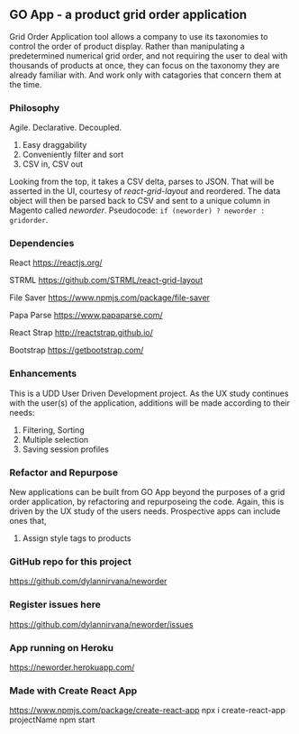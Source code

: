 
## GO App - a product grid order application

Grid Order Application tool allows a company to use its taxonomies to control the order of product display. Rather than manipulating a predetermined numerical grid order, and not requiring the user to deal with thousands of products at once, they can focus on the taxonomy they are already familiar with. And work only with catagories that concern them at the time.

### Philosophy
Agile. Declarative. Decoupled. 
1. Easy draggability
2. Conveniently filter and sort
3. CSV in, CSV out

Looking from the top, it takes a CSV delta, parses to JSON. That will be asserted in the UI, courtesy of _react-grid-layout_ and reordered. The data object will then be parsed back to CSV and sent to a unique column in Magento called _neworder_. Pseudocode: `if (neworder) ? neworder : gridorder`. 

### Dependencies
React
https://reactjs.org/

STRML
https://github.com/STRML/react-grid-layout  

File Saver
https://www.npmjs.com/package/file-saver 

Papa Parse
https://www.papaparse.com/ 

React Strap
http://reactstrap.github.io/

Bootstrap
https://getbootstrap.com/ 

### Enhancements
This is a UDD User Driven Development project. As the UX study continues with the user(s) of the application, additions will be made according to their needs:
1. Filtering, Sorting
2. Multiple selection
3. Saving session profiles

### Refactor and Repurpose
New applications can be built from GO App beyond the purposes of a grid order application, by refactoring and repurposeing the code. Again, this is driven by the UX study of the users needs. Prospective apps can include ones that,
1. Assign style tags to products

### GitHub repo for this project
https://github.com/dylannirvana/neworder 

### Register issues here
https://github.com/dylannirvana/neworder/issues 

### App running on Heroku
https://neworder.herokuapp.com/ 

### Made with Create React App
https://www.npmjs.com/package/create-react-app 
npx i create-react-app projectName
npm start 


